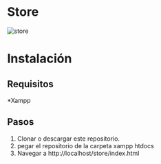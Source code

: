 # Store
![store](https://user-images.githubusercontent.com/66184701/205091341-74f341a2-ee79-41e4-a374-0acb08094e74.png)

# Instalación
## Requisitos
*Xampp

## Pasos
1. Clonar o descargar este repositorio.
2. pegar el repositorio de la carpeta xampp htdocs
3. Navegar a http://localhost/store/index.html

